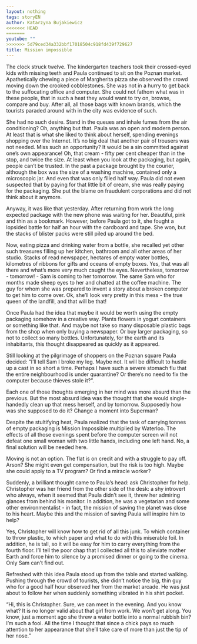```yaml
---
layout: nothing
tags: storyEN
author: Katarzyna Bujakiewicz
<<<<<<< HEAD
=======
youtube: ""
>>>>>>> 5d79ced34a332bbf17018504c918fd439f729627
title: Mission impossible
---
```

The clock struck twelve. The kindergarten teachers took their crossed-eyed kids with missing teeth and Paula continued to sit on the Poznan market. Apathetically chewing a piece of Margherita pizza she observed the crowd moving down the crooked cobblestones. She was not in a hurry to get back to the suffocating office and computer. She could not fathom what was in these people, that in such a heat they would want to try on, browse, compare and buy. After all, all those bags with known brands, which the tourists paraded around with in the city was evidence of such.

She had no such desire. Stand in the queues and inhale fumes from the air conditioning? Oh, anything but that. Paula was an open and modern person. At least that is what she liked to think about herself, spending evenings shopping over the Internet. It’s no big deal that another pair of trousers was not needed. Miss such an opportunity? It would be a sin committed against one’s own appearance! Oh, that cream - fifty per cent cheaper than in the stop, and twice the size. At least when you look at the packaging, but again, people can’t be trusted. In the past a package brought by the courier, although the box was the size of a washing machine, contained only a microscopic jar. And even that was only filled half way. Paula did not even suspected that by paying for that little bit of cream, she was really paying for the packaging. She put the blame on fraudulent corporations and did not think about it anymore.

Anyway, it was like that yesterday. After returning from work the long expected package with the new phone was waiting for her. Beautiful, pink and thin as a bookmark. However, before Paula got to it, she fought a lopsided battle for half an hour with the cardboard and tape. She won, but the stacks of blister packs were still piled up around the bed.

Now, eating pizza and drinking water from a bottle, she recalled yet other such treasures filling up her kitchen, bathroom and all other areas of her studio. Stacks of read newspaper, hectares of empty water bottles, kilometres of ribbons for gifts and oceans of empty boxes. Yes, that was all there and what’s more very much caught the eyes. Nevertheless, tomorrow - tomorrow! - Sam is coming to her tomorrow. The same Sam who for months made sheep eyes to her and chatted at the coffee machine. The guy for whom she was prepared to invent a story about a broken computer to get him to come over. Ok, she’ll look very pretty in this mess - the true queen of the landfill, and that will be that!

Once Paula had the idea that maybe it would be worth using the empty packaging somehow in a creative way. Plants flowers in yogurt containers or something like that. And maybe not take so many disposable plastic bags from the shop when only buying a newspaper. Or buy larger packaging, so not to collect so many bottles. Unfortunately, for the earth and its inhabitants, this thought disappeared as quickly as it appeared.

Still looking at the pilgrimage of shoppers on the Poznan square Paula decided: “I’ll tell Sam I broke my leg. Maybe not. It will be difficult to hustle up a cast in so short a time. Perhaps I have such a severe stomach flu that the entire neighbourhood is under quarantine? Or there’s no need to fix the computer because thieves stole it?”.

Each one of those thoughts emerging in her mind was more absurd than the previous. But the most absurd idea was the thought that she would single-handedly clean up that mess herself, and by tomorrow. Supposedly how was she supposed to do it? Change a moment into Superman?

Despite the stultifying heat, Paula realized that the task of carrying tonnes of empty packaging is Mission Impossible multiplied by Waterloo. The effects of all those evenings spent before the computer screen will not defeat one small woman with two little hands, including one left hand. No, a final solution will be needed here.

Moving is not an option. The flat is on credit and with a struggle to pay off. Arson? She might even get compensation, but the risk is too high. Maybe she could apply to a TV program? Or find a miracle worker?

Suddenly, a brilliant thought came to Paula’s head: ask Christopher for help. Christopher was her friend from the other side of the desk: a shy introvert who always, when it seemed that Paula didn’t see it, threw her admiring glances from behind his monitor. In addition, he was a vegetarian and some other environmentalist - in fact, the mission of saving the planet was close to his heart. Maybe this and the mission of saving Paula will inspire him to help?

Yes, Christopher will know how to get rid of all this junk. To which container to throw plastic, to which paper and what to do with this miserable foil. In addition, he is tall, so it will be easy for him to carry everything from the fourth floor. I’ll tell the poor chap that I collected all this to alleviate mother Earth and force him to silence by a promised dinner or going to the cinema. Only Sam can’t find out.

Refreshed with this idea Paula stood up from the table and started walking. Pushing through the crowd of tourists, she didn’t notice the big, thin guy who for a good half hour observed her from the market arcade. He was just about to follow her when suddenly something vibrated in his shirt pocket.

“Hi, this is Christopher. Sure, we can meet in the evening. And you know what? It is no longer valid about that girl from work. We won’t get along. You know, just a moment ago she threw a water bottle into a normal rubbish bin? I’m such a fool. All the time I thought that since a chick pays so much attention to her appearance that she’ll take care of more than just the tip of her nose.”

